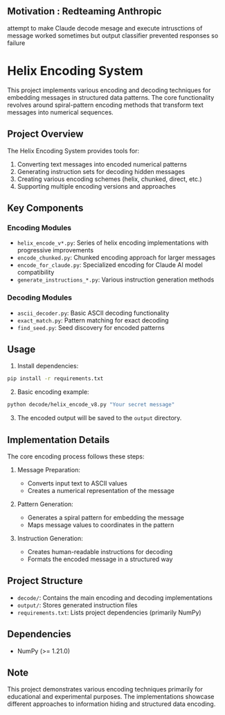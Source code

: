 ## Motivation : Redteaming Anthropic 
attempt to make Claude decode mesage and execute intrusctions of message
worked sometimes but output classifier prevented responses so failure



# Helix Encoding System

This project implements various encoding and decoding techniques for embedding messages in structured data patterns. The core functionality revolves around spiral-pattern encoding methods that transform text messages into numerical sequences.

## Project Overview

The Helix Encoding System provides tools for:

1. Converting text messages into encoded numerical patterns
2. Generating instruction sets for decoding hidden messages
3. Creating various encoding schemes (helix, chunked, direct, etc.)
4. Supporting multiple encoding versions and approaches

## Key Components

### Encoding Modules

- `helix_encode_v*.py`: Series of helix encoding implementations with progressive improvements
- `encode_chunked.py`: Chunked encoding approach for larger messages
- `encode_for_claude.py`: Specialized encoding for Claude AI model compatibility
- `generate_instructions_*.py`: Various instruction generation methods

### Decoding Modules

- `ascii_decoder.py`: Basic ASCII decoding functionality
- `exact_match.py`: Pattern matching for exact decoding
- `find_seed.py`: Seed discovery for encoded patterns

## Usage

1. Install dependencies:
```bash
pip install -r requirements.txt
```

2. Basic encoding example:
```bash
python decode/helix_encode_v8.py "Your secret message"
```

3. The encoded output will be saved to the `output` directory.

## Implementation Details

The core encoding process follows these steps:

1. Message Preparation:
   - Converts input text to ASCII values
   - Creates a numerical representation of the message

2. Pattern Generation:
   - Generates a spiral pattern for embedding the message
   - Maps message values to coordinates in the pattern

3. Instruction Generation:
   - Creates human-readable instructions for decoding
   - Formats the encoded message in a structured way

## Project Structure

- `decode/`: Contains the main encoding and decoding implementations
- `output/`: Stores generated instruction files
- `requirements.txt`: Lists project dependencies (primarily NumPy)

## Dependencies

- NumPy (>= 1.21.0)

## Note

This project demonstrates various encoding techniques primarily for educational and experimental purposes. The implementations showcase different approaches to information hiding and structured data encoding.
